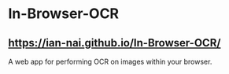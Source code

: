# In-Browser-OCR
## https://ian-nai.github.io/In-Browser-OCR/
A web app for performing OCR on images within your browser.
